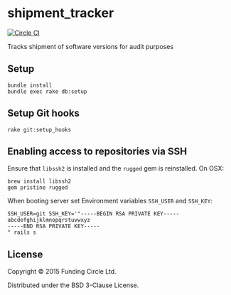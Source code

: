 # shipment_tracker
[![Circle CI](https://circleci.com/gh/FundingCircle/shipment_tracker.svg?style=shield)](https://circleci.com/gh/FundingCircle/shipment_tracker)

Tracks shipment of software versions for audit purposes

## Setup

```
bundle install
bundle exec rake db:setup
```

## Setup Git hooks

```
rake git:setup_hooks
```

## Enabling access to repositories via SSH

Ensure that `libssh2` is installed and the `rugged` gem is reinstalled. On OSX:

```
brew install libssh2
gem pristine rugged
```

When booting server set Environment variables `SSH_USER` and `SSH_KEY`:

```
SSH_USER=git SSH_KEY='"-----BEGIN RSA PRIVATE KEY-----
abcdefghijklmnopqrstuvwxyz
-----END RSA PRIVATE KEY-----
" rails s
```

## License

Copyright © 2015 Funding Circle Ltd.

Distributed under the BSD 3-Clause License.
